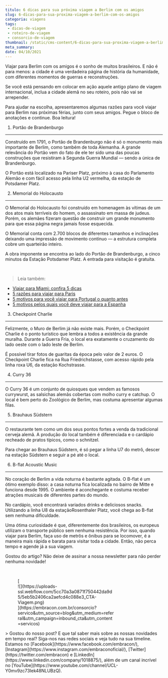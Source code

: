 ```yaml
---
titulo: 6 dicas para sua próxima viagem a Berlim com os amigos
slug: 6-dicas-para-sua-proxima-viagem-a-berlim-com-os-amigos
categoria: viagens
tags:
 - dicas-de-viagem
 - roteiro-de-viagem
 - consorcio-de-viagem
thumbnail: /static/cms-content/6-dicas-para-sua-proxima-viagem-a-berlim-com-os-amigos.jpg
meta_summary: 
date: 04/10/2021
---
```

Viajar para Berlim com os amigos é o sonho de muitos brasileiros. E não é para menos: a cidade é uma verdadeira página de história da humanidade, com diferentes momentos de guerras e reconstruções.

Se você está pensando em colocar em ação aquele antigo plano de viagem internacional, inclua a cidade alemã no seu roteiro, pois não vai se arrepender.

Para ajudar na escolha, apresentaremos algumas razões para você viajar para Berlim nas próximas férias, junto com seus amigos. Pegue o bloco de anotações e continue. Boa leitura!

1. Portão de Brandenburgo
-------------------------

Construído em 1791, o Portão de Brandenburgo não é só o monumento mais importante de Berlim, como também de toda Alemanha. A grande relevância do Portão vem do fato de ele ter sido uma das poucas construções que resistiram à Segunda Guerra Mundial — sendo a única de Brandenburgo.

O Portão está localizado na Pariser Platz, próximo à casa do Parlamento Alemão e com fácil acesso pela linha U2 vermelha, da estação de Potsdamer Platz.

2. Memorial do Holocausto
-------------------------

O Memorial do Holocausto foi construído em homenagem às vítimas de um dos atos mais terríveis do homem, o assassinato em massa de judeus. Porém, os alemães fizeram questão de construir um grande monumento para que essa página negra jamais fosse esquecida.

O Memorial conta com 2.700 blocos de diferentes tamanhos e inclinações deixando uma impressão de movimento contínuo — a estrutura completa cobre um quarteirão inteiro.

A obra imponente se encontra ao lado do Portão de Brandenburgo, a cinco minutos da Estação Potsdamer Platz. A entrada para visitação é gratuita.

‍

> Leia também:

- [Viajar para Miami: confira 5 dicas](https://www.embracon.com.br/blog/viajar-para-miami-confira-5-dicas)
- [5 razões para viajar para Paris](https://www.embracon.com.br/blog/5-razoes-para-viajar-para-paris)
- [5 motivos para você viajar para Portugal o quanto antes](https://www.embracon.com.br/blog/5-motivos-para-voce-viajar-para-portugal-o-quanto-antes)
- [5 motivos pelos quais você deve viajar para a Espanha](https://www.embracon.com.br/blog/5-motivos-pelos-quais-voce-deve-viajar-para-a-espanha)

3. Checkpoint Charlie
---------------------

Felizmente, o Muro de Berlim já não existe mais. Porém, o Checkpoint Charlie é o ponto turístico que lembra a todos a existência da grande muralha. Durante a Guerra Fria, o local era exatamente o cruzamento do lado oeste com o lado leste de Berlim.

É possível tirar fotos de guaritas da época pelo valor de 2 euros. O Checkpoint Charlie fica na Rua Friedrichstasse, com acesso rápido pela linha roxa U6, da estação Kochstrasse.

4. Curry 36
-----------

O Curry 36 é um conjunto de quiosques que vendem as famosos currywurst, as salsichas alemãs cobertas com molho curry e catchup. O local é bem perto do Zoológico de Berlim, mas costuma apresentar algumas filas.

5. Brauhaus Südstern
--------------------

O restaurante tem como um dos seus pontos fortes a venda da tradicional cerveja alemã. A produção do local também é diferenciada e o cardápio recheado de pratos típicos, como o schnitzel.

Para chegar ao Brauhaus Südstern, é só pegar a linha U7 do metrô, descer na estação Südstern e seguir a pé até o local.

6. B-flat Acoustic Music
------------------------

No coração de Berlim a vida noturna é bastante agitada. O B-flat é um ótimo exemplo disso: a casa noturna fica localizada no bairro de Mitte e funciona desde 1995. O ambiente é aconchegante e costuma receber atrações musicais de diferentes partes do mundo.

No cardápio, você encontrará variados drinks e deliciosos snacks. Utilizando a linha U8 da estaçãoRosenthaler Platz, você chega ao B-flat sem nenhuma dificuldade.

Uma ótima curiosidade é que, diferentemente dos brasileiros, os europeus utilizam o transporte público sem nenhuma resistência. Por isso, quando viajar para Berlim, faça uso de metrôs e ônibus para se locomover, é a maneira mais rápida e barata para visitar toda a cidade. Então, não perca tempo e agende já a sua viagem.

Gostou do artigo? Não deixe de assinar a nossa newsletter para não perder nenhuma novidade!

‍

<figure class="w-richtext-figure-type-image w-richtext-align-center" style="max-width:310px">[<div>![](https://uploads-ssl.webflow.com/5cc70a3a0871f750442da9d5/5eb5b2406ca2aefcd4c088e3_CTA-Viagem.png)</div>](https://embracon.com.br/consorcio?servico&utm_source=blog&utm_medium=referral&utm_campaign=inbound_cta&utm_content=servicos)</figure>> Gostou do nosso post? E que tal saber mais sobre as nossas novidades em tempo real? Siga-nos nas redes sociais e veja tudo na sua timeline. Estamos no [Facebook](https://www.facebook.com/embracon/), [Instagram](https://www.instagram.com/embraconoficial/), [Twitter](https://twitter.com/embracon) e [LinkedIn](https://www.linkedin.com/company/1018875/), além de um canal incrível no [YouTube](https://www.youtube.com/channel/UCL-Y0mv9zc73Iek48NLUBzQ).

‍
